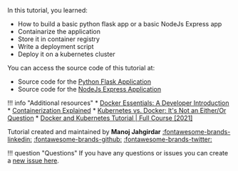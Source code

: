 In this tutorial, you learned:

* How to build a basic python flask app or a basic NodeJs Express app
* Containarize the application
* Store it in container registry
* Write a deployment script
* Deploy it on a kubernetes cluster

You can access the source code of this tutorial at:

* Source code for the [Python Flask Application](https://github.com/manojjahgirdar/docker-kubernetes-workshop/)
* Source code for the [NodeJs Express Application](https://github.com/manojjahgirdar/docker-kubernetes-workshop/)

!!! info "Additional resources"
    * [Docker Essentials: A Developer Introduction](https://cognitiveclass.ai/courses/docker-essentials)
    * [Containerization Explained](https://www.youtube.com/watch?v=0qotVMX-J5s)
    * [Kubernetes vs. Docker: It's Not an Either/Or Question](https://www.youtube.com/watch?v=2vMEQ5zs1ko)
    * [Docker and Kubernetes Tutorial | Full Course [2021]](https://www.youtube.com/watch?v=bhBSlnQcq2k)

Tutorial created and maintained by __Manoj Jahgirdar__
[:fontawesome-brands-linkedin:](https://linkedin.com/manojjahgirdar)
[:fontawesome-brands-github:](https://github.com/manojjahgirdar)
[:fontawesome-brands-twitter:](https://twitter.com/iam_manojjag)

!!! question "Questions"
    If you have any questions or issues you can create a [new issue here](https://github.com/manojjahgirdar/docker-kubernetes-workshop/issues).